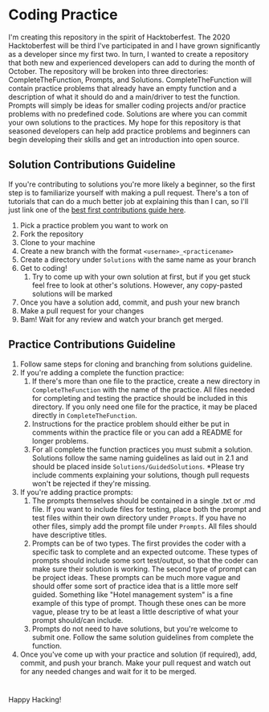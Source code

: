 
# Coding Practice
I'm creating this repository in the spirit of Hacktoberfest. The 2020 Hacktoberfest will be third I've participated in and I have grown significantly as a developer since my first two. In turn, I wanted to create a repository that both new and experienced developers can add to during the month of October. The repository will be broken into three directories: CompleteTheFunction, Prompts, and Solutions. CompleteTheFunction will contain practice problems that already have an empty function and a description of what it should do and a main/driver to test the function. Prompts will simply be ideas for smaller coding projects and/or practice problems with no predefined code. Solutions are where you can commit your own solutions to the practices. My hope for this repository is that seasoned developers can help add practice problems and beginners can begin developing their skills and get an introduction into open source.

## Solution Contributions Guideline
If you're contributing to solutions you're more likely a beginner, so the first step is to familiarize yourself with making a pull request. There's a ton of tutorials that can do a much better job at explaining this than I can, so I'll just link one of the [best first contributions guide here](https://github.com/firstcontributions/first-contributions). 

1. Pick a practice problem you want to work on
2. Fork the repository
3. Clone to your machine
4. Create a new branch with the format `<username>_<practicename>`
5. Create a directory under `Solutions` with the same name as your branch
6. Get to coding! 
	1. Try to come up with your own solution at first, but if you get stuck feel free to look at other's solutions. However, any copy-pasted solutions will be marked 
7. Once you have a solution add, commit, and push your new branch
8. Make a pull request for your changes
9. Bam! Wait for any review and watch your branch get merged.
## Practice Contributions Guideline
1. Follow same steps for cloning and branching from solutions guideline.
2. If you're adding a complete the function practice:
	1. If there's more than one file to the practice, create a new directory in `CompleteTheFunction` with the name of the practice. All files needed for completing and testing the practice should be included in this directory. If you only need one file for the practice, it may be placed directly in `CompleteTheFunction`.
	2. Instructions for the practice problem should either be put in comments within the practice file or you can add a README for longer problems.
	3. For all complete the function practices you must submit a solution. Solutions follow the same naming guidelines as laid out in 2.1 and should be placed inside `Solutions/GuidedSolutions`. *Please try include comments explaining your solutions, though pull requests won't be rejected if they're missing.
3. If you're adding practice prompts:
	1. The prompts themselves should be contained in a single .txt or .md file. If you want to include files for testing, place both the prompt and test files within their own directory under `Prompts`. If you have no other files, simply add the prompt file under `Prompts`. All files should have descriptive titles.
	2. Prompts can be of two types. The first provides the coder with a specific task to complete and an expected outcome. These types of prompts should include some sort test/output, so that the coder can make sure their solution is working. The second type of prompt can be project ideas. These prompts can be much more vague and should offer some sort of practice idea that is a little more self guided. Something like "Hotel management system" is a fine example of this type of prompt. Though these ones can be more vague, please try to be at least a little descriptive of what your prompt should/can include.
	3. Prompts do not need to have solutions, but you're welcome to submit one. Follow the same solution guidelines from complete the function.
4. Once you've come up with your practice and solution (if required), add, commit, and push your branch. Make your pull request and watch out for any needed changes and wait for it to be merged.

#
Happy Hacking!

